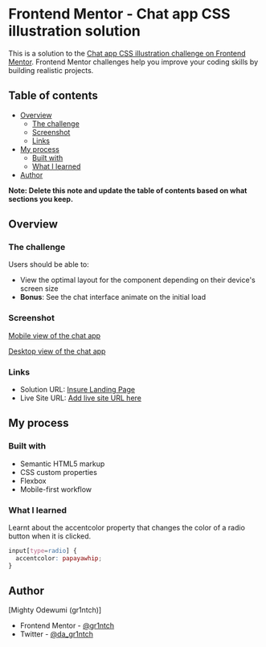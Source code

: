 # Frontend Mentor - Chat app CSS illustration solution

This is a solution to the [Chat app CSS illustration challenge on Frontend Mentor](https://www.frontendmentor.io/challenges/chat-app-css-illustration-O5auMkFqY). Frontend Mentor challenges help you improve your coding skills by building realistic projects. 

## Table of contents

- [Overview](#overview)
  - [The challenge](#the-challenge)
  - [Screenshot](#screenshot)
  - [Links](#links)
- [My process](#my-process)
  - [Built with](#built-with)
  - [What I learned](#what-i-learned)
- [Author](#author)

**Note: Delete this note and update the table of contents based on what sections you keep.**

## Overview

### The challenge

Users should be able to:

- View the optimal layout for the component depending on their device's screen size
- **Bonus**: See the chat interface animate on the initial load

### Screenshot

[Mobile view of the chat app](./images/localhost_7024_chat-app-illustration_(4).png) 

[Desktop view of the chat app](./images/localhost_7024_chat-app-illustration_(6).png)


### Links

- Solution URL: [Insure Landing Page](https://github.com/mighty-odewumi/chat-app-demo.git)
- Live Site URL: [Add live site URL here](https://your-live-site-url.com)

## My process

### Built with

- Semantic HTML5 markup
- CSS custom properties
- Flexbox
- Mobile-first workflow

### What I learned

Learnt about the accentcolor property that changes the color of a radio button when it is clicked.

```css
input[type=radio] {
  accentcolor: papayawhip;
}
```

## Author

[Mighty Odewumi (gr1ntch)]

- Frontend Mentor - [@gr1ntch](https://www.frontendmentor.io/profile/gr1ntch)
- Twitter - [@da_gr1ntch](https://www.twitter.com/gr1ntch)

